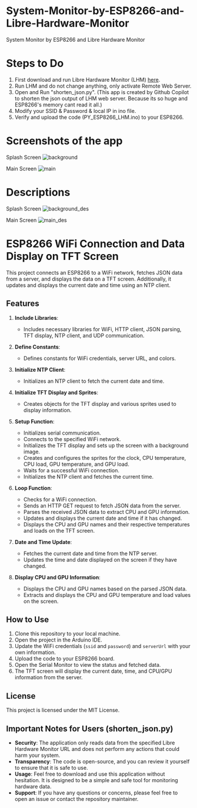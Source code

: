 # System-Monitor-by-ESP8266-and-Libre-Hardware-Monitor
System Monitor by ESP8266 and Libre Hardware Monitor

# Steps to Do
1. First download and run Libre Hardware Monitor (LHM) [here](https://github.com/LibreHardwareMonitor/LibreHardwareMonitor).
2. Run LHM and do not change anything, only activate Remote Web Server.
3. Open and Run "shorten_json.py". (This app is created by Github Copilot to shorten the json output of LHM web server. Because its so huge and ESP8266's memory cant read it all.)
4. Modify your SSID & Password & local IP in ino file.
5. Verify and upload the code (PY_ESP8266_LHM.ino) to your ESP8266.

# Screenshots of the app

Splash Screen
![background](https://github.com/user-attachments/assets/b027f136-e9e1-4e65-a1c0-368e9272d431)

Main Screen
![main](https://github.com/user-attachments/assets/a113c530-3a6a-41cb-a41a-71d29dfd9321)


# Descriptions 

Splash Screen
![background_des](https://github.com/user-attachments/assets/90b56dc1-d75e-41c5-931e-870bc0f8b804)

Main Screen
![main_des](https://github.com/user-attachments/assets/273fc867-1582-4a75-b6e6-381d65e6a6fa)


# ESP8266 WiFi Connection and Data Display on TFT Screen

This project connects an ESP8266 to a WiFi network, fetches JSON data from a server, and displays the data on a TFT screen. Additionally, it updates and displays the current date and time using an NTP client.

## Features

1. **Include Libraries**:
    - Includes necessary libraries for WiFi, HTTP client, JSON parsing, TFT display, NTP client, and UDP communication.

2. **Define Constants**:
    - Defines constants for WiFi credentials, server URL, and colors.

3. **Initialize NTP Client**:
    - Initializes an NTP client to fetch the current date and time.

4. **Initialize TFT Display and Sprites**:
    - Creates objects for the TFT display and various sprites used to display information.

5. **Setup Function**:
    - Initializes serial communication.
    - Connects to the specified WiFi network.
    - Initializes the TFT display and sets up the screen with a background image.
    - Creates and configures the sprites for the clock, CPU temperature, CPU load, GPU temperature, and GPU load.
    - Waits for a successful WiFi connection.
    - Initializes the NTP client and fetches the current time.

6. **Loop Function**:
    - Checks for a WiFi connection.
    - Sends an HTTP GET request to fetch JSON data from the server.
    - Parses the received JSON data to extract CPU and GPU information.
    - Updates and displays the current date and time if it has changed.
    - Displays the CPU and GPU names and their respective temperatures and loads on the TFT screen.

7. **Date and Time Update**:
    - Fetches the current date and time from the NTP server.
    - Updates the time and date displayed on the screen if they have changed.

8. **Display CPU and GPU Information**:
    - Displays the CPU and GPU names based on the parsed JSON data.
    - Extracts and displays the CPU and GPU temperature and load values on the screen.

## How to Use

1. Clone this repository to your local machine.
2. Open the project in the Arduino IDE.
3. Update the WiFi credentials (`ssid` and `password`) and `serverUrl` with your own information.
4. Upload the code to your ESP8266 board.
5. Open the Serial Monitor to view the status and fetched data.
6. The TFT screen will display the current date, time, and CPU/GPU information from the server.

## License

This project is licensed under the MIT License.

## Important Notes for Users (shorten_json.py)

- **Security**: The application only reads data from the specified Libre Hardware Monitor URL and does not perform any actions that could harm your system.
- **Transparency**: The code is open-source, and you can review it yourself to ensure that it is safe to use.
- **Usage**: Feel free to download and use this application without hesitation. It is designed to be a simple and safe tool for monitoring hardware data.
- **Support**: If you have any questions or concerns, please feel free to open an issue or contact the repository maintainer.

